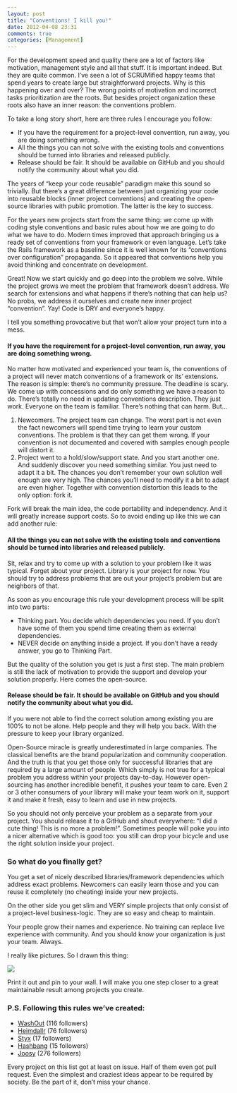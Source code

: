 ```yaml
---
layout: post
title: "Conventions! I kill you!"
date: 2012-04-08 23:31
comments: true
categories: [Management]
---
```


For the development speed and quality there are a lot of factors like motivation, management style and all that stuff. It is important indeed. But they are quite common. I’ve seen a lot of SCRUMified happy teams that spend years to create large but straightforward projects. Why is this happening over and over? The wrong points of motivation and incorrect tasks prioritization are the roots. But besides project organization these roots also have an inner reason: the conventions problem.

To take a long story short, here are three rules I encourage you follow:

* If you have the requirement for a project-level convention, run away, you are doing something wrong.
* All the things you can not solve with the existing tools and conventions should be turned into libraries and released publicly.
* Release should be fair. It should be available on GitHub and you should notify the community about what you did.

The years of “keep your code reusable” paradigm make this sound so trivially. But there’s a great difference between just organizing your code into reusable blocks (inner project conventions) and creating the open-source libraries with public promotion. The latter is the key to success.

<!-- more -->

For the years new projects start from the same thing: we come up with coding style conventions and basic rules about how we are going to do what we have to do. Modern times improved that approach bringing us a ready set of conventions from your framework or even language. Let’s take the Rails framework as a baseline since it is well known for its “conventions over configuration” propaganda. So it appeared that conventions help you avoid thinking and concentrate on development.

Great! Now we start quickly and go deep into the problem we solve. While the project grows we meet the problem that framework doesn’t address. We search for extensions and what happens if there’s nothing that can help us? No probs, we address it ourselves and create new inner project “convention”. Yay! Code is DRY and everyone’s happy.

I tell you something provocative but that won’t allow your project turn into a mess. 

#### If you have the requirement for a project-level convention, run away, you are doing something wrong.

No matter how motivated and experienced your team is, the conventions of a project will never match conventions of a framework or its’ extensions. The reason is simple: there’s no community pressure. The deadline is scary. We come up with concessions and do only something we have a reason to do. There’s totally no need in updating conventions description. They just work. Everyone on the team is familiar. There’s nothing that can harm. But…

1. Newcomers. The project team can change. The worst part is not even the fact newcomers will spend time trying to learn your custom conventions. The problem is that they can get them wrong. If your convention is not documented and covered with samples enough people will distort it.
2. Project went to a hold/slow/support state. And you start another one. And suddenly discover you need something similar. You just need to adapt it a bit. The chances you don’t remember your own solution well enough are very high. The chances you’ll need to modify it a bit to adapt are even higher. Together with convention distortion this leads to the only option: fork it.

Fork will break the main idea, the code portability and independency. And it will greatly increase support costs. So to avoid ending up like this we can add another rule:

#### All the things you can not solve with the existing tools and conventions should be turned into libraries and released publicly.

Sit, relax and try to come up with a solution to your problem like it was typical. Forget about your project. Library is your project for now. You should try to address problems that are out your project’s problem but are neighbors of that.

As soon as you encourage this rule your development process will be split into two parts:

* Thinking part. You decide which dependencies you need. If you don’t have some of them you spend time creating them as external dependencies.
* NEVER decide on anything inside a project. If you don’t have a ready answer, you go to Thinking Part.

But the quality of the solution you get is just a first step. The main problem is still the lack of motivation to provide the support and develop your solution properly. Here comes the open-source.

#### Release should be fair. It should be available on GitHub and you should notify the community about what you did.

If you were not able to find the correct solution among existing you are 100% to not be alone. Help people and they will help you back. With the pressure to keep your library organized. 

Open-Source miracle is greatly underestimated in large companies. The classical benefits are the brand popularization and community cooperation. And the truth is that you get those only for successful libraries that are required by a large amount of people. Which simply is not true for a typical problem you address within your projects day-to-day. However open-sourcing has another incredible benefit, it pushes your team to care. Even 2 or 3 other consumers of your library will make your team work on it, support it and make it fresh, easy to learn and use in new projects.

So you should not only perceive your problem as a separate from your project. You should release it to a GitHub and shout everywhere: “I did a cute thing! This is no more a problem!”. Sometimes people will poke you into a nicer alternative which is good too: you still can drop your bicycle and use the right solution inside your project.

### So what do you finally get?

You get a set of nicely described libraries/framework dependencies which address exact problems. Newcomers can easily learn those and you can reuse it completely (no cheating) inside your new projects.

On the other side you get slim and VERY simple projects that only consist of a project-level business-logic. They are so easy and cheap to maintain.

Your people grow their names and experience. No training can replace live experience with community. And you should know your organization is just your team. Always.

I really like pictures. So I drawn this thing:

![](http://media.tumblr.com/tumblr_m25z70HE9e1r9yc7i.png)

Print it out and pin to your wall. I will make you one step closer to a great maintainable result among projects you create.

### P.S. Following this rules we’ve created:

* [WashOut](https://github.com/inossidabile/wash_out) (116 followers)
* [Heimdallr](https://github.com/roundlake/heimdallr) (76 followers)
* [Styx](https://github.com/inossidabile/styx) (17 followers)
* [Hashbang](https://github.com/inossidabile/hashbang) (15 followers)
* [Joosy](https://github.com/joosy/joosy) (276 followers)

Every project on this list got at least on issue. Half of them even got pull request. Even the simplest and craziest ideas appear to be required by society. Be the part of it, don’t miss your chance.